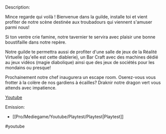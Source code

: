 Description:

Mince regarde qui voilà ! Bienvenue dans la guilde, installe toi et vient profiter de notre scène destinée aux troubadours qui viennent s'amuser parmi nous! 

Si ton ventre crie famine, notre tavernier te servira avec plaisir une bonne boustifaille dans notre repère.

Notre guilde te permettra aussi de profiter d'une salle de jeux de la Réalité Virtuelle (qu'elle est cette diablerie), un Bar Craft avec des machines dédié au jeux vidéos (magie diabolique) ainsi que des jeux de sociétés pour les mondains ou presque!

Prochainement notre chef inaugurera un escape room. Oserez-vous vous frotter à la colère de nos gardiens à écailles? Draknir notre dragon vert vous attends avec impatience.

[Youtube](https://www.youtube.com/@mediegame)



Emission:
- [[Pro/Mediegame/Youtube/Playtest/Playtest|Playtest]]



#youtube